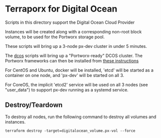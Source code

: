 # Terraporx for Digital Ocean

Scripts in this directory support the Digital Ocean Cloud Provider

Instances will be created along with a corresponding non-root block volume,
to be used for the Portworx storage pool.

These scripts will bring up a 3-node px-dev cluster in under 5 minutes.

The [dcos](https://github.com/portworx/terraporx/tree/master/digital_ocean/dcos) scripts will bring up a "Portworx-ready"
DCOS cluster.  The Portworx frameworks can then be installed from [these instructions](https://docs.portworx.com/scheduler/mesosphere-dcos/install.html)

For CentOS and Ubuntu, docker will be installed, 'etcd' will be started as a container on one node, and 'px-dev' will be started on all 3.

For CoreOS, the implicit 'etcd2' service will be used on all 3 nodes (see "user_data") to support px-dev running as a systemd service.

## Destroy/Teardown

To destroy all nodes, run the following command to destroy
all volumes and instances.

```
terraform destroy -target=digitalocean_volume.px-vol --force
```
